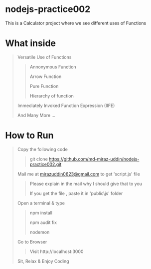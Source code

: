 # nodejs-practice002
This is a Calculator project where we see different uses of Functions

# What inside
> Versatile Use of Functions
>
>> Annonymous Function
>> 
>> Arrow Function
>> 
>> Pure Function
>> 
>> 
>> Hierarchy of function
>
> 
> Immediately Invoked Function Expression (IIFE)
>
> And Many More ...

# How to Run
> Copy the following code
>
>> git clone https://github.com/md-miraz-uddin/nodejs-practice002.git
>
>
> Mail me at mirazuddin0623@gmail.com to get 'script.js' file
>
>> Please explain in the mail why I should give that to you
>>
>> If you get the file , paste it in 'public\js' folder
>
>
> Open a terminal & type
>
>> npm install
>> 
>> npm audit fix
>> 
>> nodemon
>
> Go to Browser
>> Visit http://localhost:3000
>>
> Sit, Relax & Enjoy Coding
